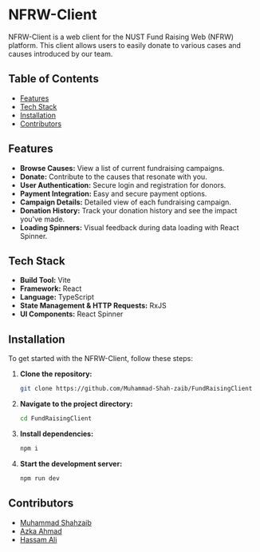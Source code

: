 # NFRW-Client

NFRW-Client is a web client for the NUST Fund Raising Web (NFRW) platform. This client allows users to easily donate to various cases and causes introduced by our team.

## Table of Contents

- [Features](#features)
- [Tech Stack](#tech-stack)
- [Installation](#installation)
- [Contributors](#contributors)

## Features

- **Browse Causes:** View a list of current fundraising campaigns.
- **Donate:** Contribute to the causes that resonate with you.
- **User Authentication:** Secure login and registration for donors.
- **Payment Integration:** Easy and secure payment options.
- **Campaign Details:** Detailed view of each fundraising campaign.
- **Donation History:** Track your donation history and see the impact you've made.
- **Loading Spinners:** Visual feedback during data loading with React Spinner.

## Tech Stack

- **Build Tool:** Vite
- **Framework:** React
- **Language:** TypeScript
- **State Management & HTTP Requests:** RxJS
- **UI Components:** React Spinner

## Installation

To get started with the NFRW-Client, follow these steps:

1. **Clone the repository:**
    ```sh
    git clone https://github.com/Muhammad-Shah-zaib/FundRaisingClient
    ```

2. **Navigate to the project directory:**
    ```sh
    cd FundRaisingClient
    ```

3. **Install dependencies:**
    ```sh
    npm i
    ```

4. **Start the development server:**
    ```sh
    npm run dev
    ```

## Contributors
- [Muhammad Shahzaib](https://github.com/Muhammad-Shah-zaib)
- [Azka Ahmad](https://github.com/AzkaAhmad754)
- [Hassam Ali](https://github.com/Hassam-01)
